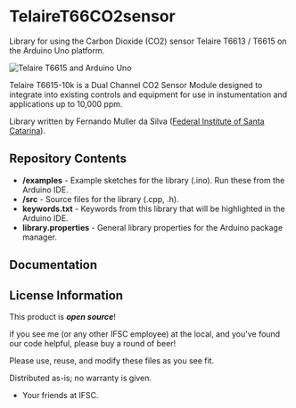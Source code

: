 # TelaireT66CO2sensor
Library for using the Carbon Dioxide (CO2) sensor Telaire T6613 / T6615 on the Arduino Uno platform.

![Telaire T6615 and Arduino Uno](https://github.com/mullergit/TelaireT66CO2sensor/blob/master/t66earduino.jpg)

Telaire T6615-10k is a Dual Channel CO2 Sensor Module designed to integrate into existing controls and equipment for use in instumentation and applications up to 10,000 ppm.

Library written by Fernando Muller da Silva ([Federal Institute of Santa Catarina](https://www.ifsc.edu.br/web/campus-sao-jose)).


Repository Contents
-------------------

* **/examples** - Example sketches for the library (.ino). Run these from the Arduino IDE. 
* **/src** - Source files for the library (.cpp, .h).
* **keywords.txt** - Keywords from this library that will be highlighted in the Arduino IDE. 
* **library.properties** - General library properties for the Arduino package manager. 

Documentation
--------------


License Information
-------------------

This product is _**open source**_! 

if you see me (or any other IFSC employee) at the local, and you've found our code helpful, please buy a round of beer! 

Please use, reuse, and modify these files as you see fit. 

Distributed as-is; no warranty is given.

- Your friends at IFSC.
